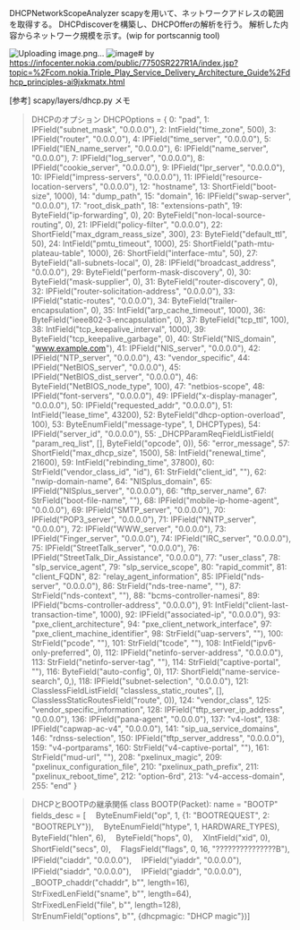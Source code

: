 DHCPNetworkScopeAnalyzer
scapyを用いて、ネットワークアドレスの範囲を取得する。
DHCPdiscoverを構築し、DHCPOfferの解析を行う。
解析した内容からネットワーク規模を示す。(wip for portscannig tool)

![Uploading image.png…]()
![image](https://github.com/aiueoyura05/DHCPNetworkScopeAnalyzer/assets/104673838/9e704490-3219-4266-86b7-13ba33d54213)# 
by https://infocenter.nokia.com/public/7750SR227R1A/index.jsp?topic=%2Fcom.nokia.Triple_Play_Service_Delivery_Architecture_Guide%2Fdhcp_principles-ai9jxkmatx.html

[参考]
scapy/layers/dhcp.py
メモ
>DHCPのオプション
DHCPOptions = {
    0: "pad",
    1: IPField("subnet_mask", "0.0.0.0"),
    2: IntField("time_zone", 500),
    3: IPField("router", "0.0.0.0"),
    4: IPField("time_server", "0.0.0.0"),
    5: IPField("IEN_name_server", "0.0.0.0"),
    6: IPField("name_server", "0.0.0.0"),
    7: IPField("log_server", "0.0.0.0"),
    8: IPField("cookie_server", "0.0.0.0"),
    9: IPField("lpr_server", "0.0.0.0"),
    10: IPField("impress-servers", "0.0.0.0"),
    11: IPField("resource-location-servers", "0.0.0.0"),
    12: "hostname",
    13: ShortField("boot-size", 1000),
    14: "dump_path",
    15: "domain",
    16: IPField("swap-server", "0.0.0.0"),
    17: "root_disk_path",
    18: "extensions-path",
    19: ByteField("ip-forwarding", 0),
    20: ByteField("non-local-source-routing", 0),
    21: IPField("policy-filter", "0.0.0.0"),
    22: ShortField("max_dgram_reass_size", 300),
    23: ByteField("default_ttl", 50),
    24: IntField("pmtu_timeout", 1000),
    25: ShortField("path-mtu-plateau-table", 1000),
    26: ShortField("interface-mtu", 50),
    27: ByteField("all-subnets-local", 0),
    28: IPField("broadcast_address", "0.0.0.0"),
    29: ByteField("perform-mask-discovery", 0),
    30: ByteField("mask-supplier", 0),
    31: ByteField("router-discovery", 0),
    32: IPField("router-solicitation-address", "0.0.0.0"),
    33: IPField("static-routes", "0.0.0.0"),
    34: ByteField("trailer-encapsulation", 0),
    35: IntField("arp_cache_timeout", 1000),
    36: ByteField("ieee802-3-encapsulation", 0),
    37: ByteField("tcp_ttl", 100),
    38: IntField("tcp_keepalive_interval", 1000),
    39: ByteField("tcp_keepalive_garbage", 0),
    40: StrField("NIS_domain", "www.example.com"),
    41: IPField("NIS_server", "0.0.0.0"),
    42: IPField("NTP_server", "0.0.0.0"),
    43: "vendor_specific",
    44: IPField("NetBIOS_server", "0.0.0.0"),
    45: IPField("NetBIOS_dist_server", "0.0.0.0"),
    46: ByteField("NetBIOS_node_type", 100),
    47: "netbios-scope",
    48: IPField("font-servers", "0.0.0.0"),
    49: IPField("x-display-manager", "0.0.0.0"),
    50: IPField("requested_addr", "0.0.0.0"),
    51: IntField("lease_time", 43200),
    52: ByteField("dhcp-option-overload", 100),
    53: ByteEnumField("message-type", 1, DHCPTypes),
    54: IPField("server_id", "0.0.0.0"),
    55: _DHCPParamReqFieldListField(
        "param_req_list", [],
        ByteField("opcode", 0)),
    56: "error_message",
    57: ShortField("max_dhcp_size", 1500),
    58: IntField("renewal_time", 21600),
    59: IntField("rebinding_time", 37800),
    60: StrField("vendor_class_id", "id"),
    61: StrField("client_id", ""),
    62: "nwip-domain-name",
    64: "NISplus_domain",
    65: IPField("NISplus_server", "0.0.0.0"),
    66: "tftp_server_name",
    67: StrField("boot-file-name", ""),
    68: IPField("mobile-ip-home-agent", "0.0.0.0"),
    69: IPField("SMTP_server", "0.0.0.0"),
    70: IPField("POP3_server", "0.0.0.0"),
    71: IPField("NNTP_server", "0.0.0.0"),
    72: IPField("WWW_server", "0.0.0.0"),
    73: IPField("Finger_server", "0.0.0.0"),
    74: IPField("IRC_server", "0.0.0.0"),
    75: IPField("StreetTalk_server", "0.0.0.0"),
    76: IPField("StreetTalk_Dir_Assistance", "0.0.0.0"),
    77: "user_class",
    78: "slp_service_agent",
    79: "slp_service_scope",
    80: "rapid_commit",
    81: "client_FQDN",
    82: "relay_agent_information",
    85: IPField("nds-server", "0.0.0.0"),
    86: StrField("nds-tree-name", ""),
    87: StrField("nds-context", ""),
    88: "bcms-controller-namesi",
    89: IPField("bcms-controller-address", "0.0.0.0"),
    91: IntField("client-last-transaction-time", 1000),
    92: IPField("associated-ip", "0.0.0.0"),
    93: "pxe_client_architecture",
    94: "pxe_client_network_interface",
    97: "pxe_client_machine_identifier",
    98: StrField("uap-servers", ""),
    100: StrField("pcode", ""),
    101: StrField("tcode", ""),
    108: IntField("ipv6-only-preferred", 0),
    112: IPField("netinfo-server-address", "0.0.0.0"),
    113: StrField("netinfo-server-tag", ""),
    114: StrField("captive-portal", ""),
    116: ByteField("auto-config", 0),
    117: ShortField("name-service-search", 0,),
    118: IPField("subnet-selection", "0.0.0.0"),
    121: ClasslessFieldListField(
        "classless_static_routes",
        [],
        ClasslessStaticRoutesField("route", 0)),
    124: "vendor_class",
    125: "vendor_specific_information",
    128: IPField("tftp_server_ip_address", "0.0.0.0"),
    136: IPField("pana-agent", "0.0.0.0"),
    137: "v4-lost",
    138: IPField("capwap-ac-v4", "0.0.0.0"),
    141: "sip_ua_service_domains",
    146: "rdnss-selection",
    150: IPField("tftp_server_address", "0.0.0.0"),
    159: "v4-portparams",
    160: StrField("v4-captive-portal", ""),
    161: StrField("mud-url", ""),
    208: "pxelinux_magic",
    209: "pxelinux_configuration_file",
    210: "pxelinux_path_prefix",
    211: "pxelinux_reboot_time",
    212: "option-6rd",
    213: "v4-access-domain",
    255: "end"
}


>DHCPとBOOTPの継承関係
class BOOTP(Packet):
    name = "BOOTP"　
    fields_desc = [　
        ByteEnumField("op", 1, {1: "BOOTREQUEST", 2: "BOOTREPLY"}),　
        ByteEnumField("htype", 1, HARDWARE_TYPES),　
        ByteField("hlen", 6),　
        ByteField("hops", 0),　
        XIntField("xid", 0),　
        ShortField("secs", 0),　
        FlagsField("flags", 0, 16, "???????????????B"),　
        IPField("ciaddr", "0.0.0.0"),　
        IPField("yiaddr", "0.0.0.0"),　
        IPField("siaddr", "0.0.0.0"),　
        IPField("giaddr", "0.0.0.0"),　　
        _BOOTP_chaddr("chaddr", b"", length=16),　
        StrFixedLenField("sname", b"", length=64),　　
        StrFixedLenField("file", b"", length=128),　　　
        StrEnumField("options", b"", {dhcpmagic: "DHCP magic"})]　　
